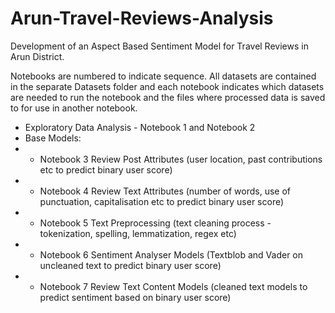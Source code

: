# Arun-Travel-Reviews-Analysis
Development of an Aspect Based Sentiment Model for Travel Reviews in Arun District.

Notebooks are numbered to indicate sequence. All datasets are contained in the separate Datasets folder and each notebook indicates which datasets are needed to run the notebook and the files where processed data is saved to for use in another notebook.

* Exploratory Data Analysis - Notebook 1 and Notebook 2
* Base Models:
*  - Notebook 3 Review Post Attributes (user location, past contributions etc to predict binary user score)
*  - Notebook 4 Review Text Attributes (number of words, use of punctuation, capitalisation etc to predict binary user score)
*  - Notebook 5 Text Preprocessing (text cleaning process - tokenization, spelling, lemmatization, regex etc)
*  - Notebook 6 Sentiment Analyser Models (Textblob and Vader on uncleaned text to predict binary user score)
*  - Notebook 7 Review Text Content Models (cleaned text models to predict sentiment based on binary user score)
             

